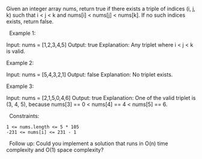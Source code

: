 Given an integer array nums, return true if there exists a triple of indices (i, j, k) such that i < j < k and nums[i] < nums[j] < nums[k]. If no such indices exists, return false.

 
Example 1:

Input: nums = [1,2,3,4,5]
Output: true
Explanation: Any triplet where i < j < k is valid.


Example 2:

Input: nums = [5,4,3,2,1]
Output: false
Explanation: No triplet exists.


Example 3:

Input: nums = [2,1,5,0,4,6]
Output: true
Explanation: One of the valid triplet is (3, 4, 5), because nums[3] == 0 < nums[4] == 4 < nums[5] == 6.


 
Constraints:


	1 <= nums.length <= 5 * 105
	-231 <= nums[i] <= 231 - 1


 
Follow up: Could you implement a solution that runs in O(n) time complexity and O(1) space complexity?